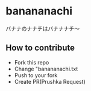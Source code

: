 # banananachi
バナナのナナチはバナナナチ～

## How to contribute
- Fork this repo
- Change "banananachi.txt
- Push to your fork
- Create PR(Prushka Request)
